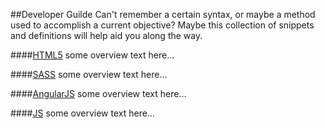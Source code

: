 ##Developer Guilde
Can't remember a certain syntax, or maybe a method used to accomplish a current objective? Maybe this collection of snippets and definitions will help aid you along the way.

####[HTML5](https://github.com/nauerster/developer-guides/blob/master/code/HTML.md)
some overview text here...

####[SASS](https://github.com/nauerster/developer-guides/blob/master/code/SASS.md)
some overview text here...

####[AngularJS](https://github.com/nauerster/developer-guides/blob/master/code/AngularJS.md)
some overview text here...

####[JS](https://github.com/nauerster/developer-guides/blob/master/code/JS.md)
some overview text here...


